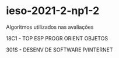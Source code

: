 # ieso-2021-2-np1-2
Algoritmos utilizados nas avaliações

18C1 - TOP ESP PROGR ORIENT OBJETOS

301S - DESENV DE SOFTWARE P/INTERNET
